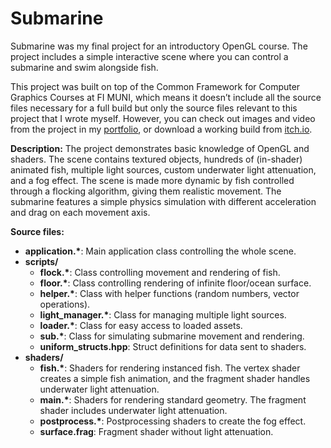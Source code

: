 # Submarine

Submarine was my final project for an introductory OpenGL course. The project includes a simple interactive scene where you can control a submarine and swim alongside fish.

This project was built on top of the Common Framework for Computer Graphics Courses at FI MUNI, which means it doesn’t include all the source files necessary for a full build but only the source files relevant to this project that I wrote myself. However, you can check out images and video from the project in my [portfolio](https://www.behance.net/gallery/211305315/OpenGL-School-Projects), or download a working build from [itch.io](https://kubak-cz.itch.io/submarine).

**Description:**
The project demonstrates basic knowledge of OpenGL and shaders. The scene contains textured objects, hundreds of (in-shader) animated fish, multiple light sources, custom underwater light attenuation, and a fog effect. The scene is made more dynamic by fish controlled through a flocking algorithm, giving them realistic movement. The submarine features a simple physics simulation with different acceleration and drag on each movement axis.

**Source files:**
- **application.\***: Main application class controlling the whole scene.
- **scripts/**
  - **flock.\***: Class controlling movement and rendering of fish.
  - **floor.\***: Class controlling rendering of infinite floor/ocean surface.
  - **helper.\***: Class with helper functions (random numbers, vector operations).
  - **light_manager.\***: Class for managing multiple light sources.
  - **loader.\***: Class for easy access to loaded assets.
  - **sub.\***: Class for simulating submarine movement and rendering.
  - **uniform_structs.hpp**: Struct definitions for data sent to shaders.
- **shaders/**
  - **fish.\***: Shaders for rendering instanced fish. The vertex shader creates a simple fish animation, and the fragment shader handles underwater light attenuation.
  - **main.\***: Shaders for rendering standard geometry. The fragment shader includes underwater light attenuation.
  - **postprocess.\***: Postprocessing shaders to create the fog effect.
  - **surface.frag**: Fragment shader without light attenuation.
